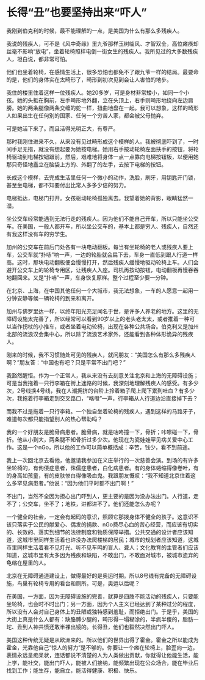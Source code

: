 # 长得“丑”也要坚持出来“吓人”

我刚到伯克利的时候，最不能理解的一点，是美国为什么有那么多残疾人。 

我说的残疾人，可不是《风中奇缘》里九爷那样玉树临风、才智双全，高位瘫痪却丝毫不影响“放电”，坐着轮椅照样电倒一街女生的残疾人。我所见过的大多数残疾人，坦白说，都非常可怕。 

他们也坐着轮椅，在感情生活上，很多恐怕也都免不了跟九爷一样的结局。最要命的是，他们的身体实在太畸形了，畸形到初次见到会让人害怕的地步。 

我住的楼里住着这样一位残疾人。她20多岁，可是身材非常矮小，如同一个小孩。她的头抵在胸前，左手畸形地外翻，立在头顶上，右手则畸形地绕向左边肩膀。她的两条腿像两条交缠的蛇一样，扭曲地盘在一起。我可以想象，这样的畸形人如果出生在任何别的国家、任何一个穷苦人家，都会被父母抛弃。 

可是她活下来了。而且活得光明正大，有尊严。 

那时我刚住进来不久，从来没有见过畸形成这个模样的人。我被彻底吓到了，一时间手足无措，就没有想起要为她按电梯。她用右手按动轮椅左面扶手的按钮，将轮椅驱动到电梯按钮跟前，然后，艰难地将身体一点一点靠向电梯按钮板，以便用她那只奇怪地矗立在脑袋上方的、外翻了的左手，去按下电梯的按钮。 

长成这个模样，去完成生活里任何一个微小的动作，洗脸，刷牙，用钥匙开门锁，甚至坐电梯，都不知要付出比常人多多少倍的努力。 

电梯抵达，电梯门打开。女孩驱动轮椅孤独离去。我望着她的背影，眼睛猛然一湿。 

坐公交车经常能遇到无法行走的残疾人。因为他们不能自己开车，所以只能坐公交车。在美国，一般人都开车，所以坐公交车的，基本上都是穷人、残疾人，自然还有我这样没有车的穷学生。 

加州的公交车在前后门处各有一块电动翻板。每当有坐轮椅的老人或残疾人要上车，公交车就“扑哧”响一声，一边的轮胎就会扁下去，车身一直低到跟人行道一样高。这时，那块电动翻板便会慢慢打开，然后残疾人缓慢地驱动轮椅上车。人们会避开公交车上的轮椅专用区，让残疾人入座。司机再按动按钮，电动翻板再慢吞吞地翻回来。又是“扑哧”一声，车身恢复原样。整个过程至少要一分钟。 

在北京、上海，在中国其他任何一个大城市，我无法想象，一车的人愿意一起用一分钟安静等候一辆轮椅的到来和离开。 

加州与佛罗里达一样，以终年阳光充足闻名于世，是许多人养老的地方。这里的无障碍设施太完善了，所以经常可以看到90岁以上的老头老太太，或者推着一种可以当作拐杖的小推车，或者坐着电动轮椅，出现在各种公共场合。伯克利又是加州北部的流浪汉会集中心，所以除了流浪艺术家外，还能看到各种体形诡异的残疾人。 

刚来的时候，我不习惯随处可见的残疾人，就问朋友：“美国怎么有那么多残疾人啊？”朋友答：“中国也有吧？只是平常不出门吧？” 

我豁然醒悟。作为一个正常人，我从来没有去刻意关注北京和上海的无障碍设施；可是当我拖着一只行李箱在街上迷路的时候，我深刻地理解残疾人的感受。有多少次，2号线换4号线，我在人潮拥挤的台阶上拎着箱子爬上爬下累到吐血？有多少次，我拖着行李箱走到交叉路口，“咯噔”一声，行李箱从人行道边沿直接掉下去？ 

而我不过是拖着一只行李箱。一个独自坐着轮椅的残疾人，遇到这样的马路牙子，难道每次都只能指望别人的热心帮助吗？ 

我的一个好朋友是脆骨病患者。脆骨病，就是咕咚撞一下，骨折；咔嚓碰一下，骨折。他从小到大，两条腿不知骨折过多少次。他现在为瓷娃娃罕见病关爱中心工作。这是一个nGo，所以他的工作可以简单概括成：辛苦，钱少，看不到前途。 

我上一次回北京去看他，他邀请我参加在义庄举行的一次慈善会演。到场的有许多坐轮椅的，有佝偻症患者，侏儒症患者，白化病患者。有的身体蜷缩得像卷叶，有的身高如孩童，有的皮肤惨白得像吸血鬼。我跟朋友慨叹：“我不知道北京住着这么多罕见病患者。”他说：“因为他们平时都不出门啊！” 

不出门，当然不全因为担心出门吓到人，更主要的是因为没办法出门。人行道，走不了；公交车，坐不了；地铁，进都进不了。他们还能怎么办呢？ 

一个健全的社会，一定会有起码的意识，照顾它那拨身体不健全的孩子。这意识不该只落实于公民的献爱心、偶发的捐款、nGo费尽心血的苦心经营，而应该有切实的、长效的、落实到细节的法律制度和物质保障举措。公共交通的设计者应该知道，这城市里同样生活着也许没办法爬楼梯的居民；城市的规划者应该知道，这城市里同样生活着看不见灯光、听不见车鸣的盲人、聋人；文化教育的主管者们应该知道，这城市里有太多因为残疾和缺陷，不敢出门，不敢面对城市，被城市遗弃的龟缩在屋里的人。 

北京在无障碍通道建设上，做得最好的是奥运时期。所以8号线有完备的无障碍设施，鸟巢有轮椅专用的看台和厕所。可是，奥运以后呢？ 

在美国，一方面，因为无障碍设施的完善，就算是四肢不能活动的残疾人，只要能坐轮椅，也会时不时出门；另一方面，因为个人主义已经达到了某种过分的程度，所以没有人会对自己身体上的丑陋或独特感到羞耻，而拒绝出门。于是乎，美国的大街上真是什么人都有：缺胳膊少腿的，畸形得一塌糊涂的，半疯半傻的，脂肪一坨、丑到人神共愤还敢半裸出镜的。长得丑，他们也毅然决然出门吓人。 

美国这种传统无疑是从欧洲来的。所以他们的世界出得了霍金。霍金之所以能成为霍金，光靠他自己“惊人的努力”是不够的。你要让一个瘫在轮椅上，脸歪向一边，表情永远呈痴呆状，连话都说不清楚的人为人类做出贡献，你就得让他能生活，能上学，能社交，能出门吓人，能被人们接纳，能频繁出现在公众场合，能在毕业后找到工作；能生存，能自立，能活得健康、积极、快乐。